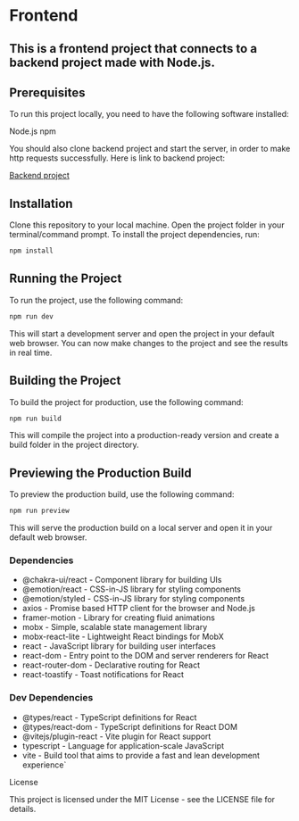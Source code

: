 
# Frontend

## This is a frontend project that connects to a backend project made with Node.js.

## Prerequisites
To run this project locally, you need to have the following software installed:

Node.js
npm

You should also clone backend project and start the server, in order to make http requests successfully. Here is link to backend project:


[Backend project](https://github.com/navi5599/kompare-backend)


## Installation

Clone this repository to your local machine.
Open the project folder in your terminal/command prompt.
To install the project dependencies, run:

```bash
npm install
```



## Running the Project

To run the project, use the following command:

```bash
npm run dev
```

This will start a development server and open the project in your default web browser. You can now make changes to the project and see the results in real time.

## Building the Project

To build the project for production, use the following command:

```bash
npm run build
```
This will compile the project into a production-ready version and create a build folder in the project directory.

## Previewing the Production Build

To preview the production build, use the following command:

```bash
npm run preview
```

This will serve the production build on a local server and open it in your default web browser.

### Dependencies

- @chakra-ui/react - Component library for building UIs
- @emotion/react - CSS-in-JS library for styling components
- @emotion/styled - CSS-in-JS library for styling components
- axios - Promise based HTTP client for the browser and Node.js
- framer-motion - Library for creating fluid animations
- mobx - Simple, scalable state management library
- mobx-react-lite - Lightweight React bindings for MobX
- react - JavaScript library for building user interfaces
- react-dom - Entry point to the DOM and server renderers for React
- react-router-dom - Declarative routing for React
- react-toastify - Toast notifications for React

### Dev Dependencies

- @types/react - TypeScript definitions for React
- @types/react-dom - TypeScript definitions for React DOM
- @vitejs/plugin-react - Vite plugin for React support
- typescript - Language for application-scale JavaScript
- vite - Build tool that aims to provide a fast and lean development experience`


License

This project is licensed under the MIT License - see the LICENSE file for details.

